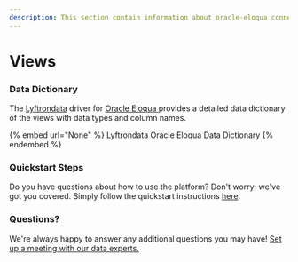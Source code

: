 ```yaml
---
description: This section contain information about oracle-eloqua connector views information
---
```


# Views

### Data Dictionary

The [Lyftrondata](https://www.lyftrondata.com/) driver for [Oracle Eloqua](None/)[ ](https://www.lyftrondata.com/integration/oracle-eloqua/)provides a detailed data dictionary of the views with data types and column names.

{% embed url="None" %}
Lyftrondata Oracle Eloqua Data Dictionary
{% endembed %}

### Quickstart Steps

Do you have questions about how to use the platform? Don't worry; we've got you covered. Simply follow the quickstart instructions [here](../README.md).

### Questions? <a href="#questions" id="questions"></a>

We're always happy to answer any additional questions you may have! [Set up a meeting with our data experts.](https://www.lyftrondata.com/book-a-meeting/)


